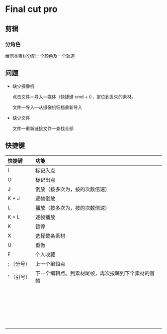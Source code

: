 # Final cut pro

## 剪辑

### 分角色

给同类素材分配一个颜色及一个轨道

## 问题

- 缺少摄像机

  点击文件—导入—媒体（快捷键 cmd + i），定位到丢失的素材。

  文件—导入—从摄像机归档重新导入

- 缺少文件

  文件—重新链接文件—查找全部

## 快捷键

| 快捷键     | 功能                                               |
| :--------- | :------------------------------------------------- |
| I          | 标记入点                                           |
| O          | 标记出点                                           |
| J          | 倒放（按多次为，按的次数倍速）                     |
| K + J      | 逐帧倒放                                           |
| L          | 播放（按多次为，按的次数倍速）                     |
| K + L      | 逐帧播放                                           |
| K          | 暂停                                               |
| X          | 选择整条素材                                       |
| U          | 重做                                               |
| F          | 个人收藏                                           |
| ; （分号） | 上一个编辑点                                       |
| ' （引号） | 下一个编辑点。到素材尾帧，再次按跳到下个素材的首帧 |
|            |                                                    |
|            |                                                    |
|            |                                                    |
|            |                                                    |
|            |                                                    |
|            |                                                    |
|            |                                                    |
|            |                                                    |
|            |                                                    |
|            |                                                    |
|            |                                                    |
|            |                                                    |
|            |                                                    |
|            |                                                    |
|            |                                                    |
|            |                                                    |
|            |                                                    |
|            |                                                    |
|            |                                                    |
|            |                                                    |
|            |                                                    |
|            |                                                    |
|            |                                                    |



